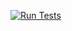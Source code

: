 [![Run Tests](https://github.com/SamBpilot/NEA/actions/workflows/tests.yml/badge.svg)][tests]

[tests]: https://github.com/SamBpilot/NEA/actions/workflows/tests.yml